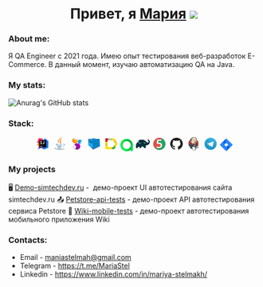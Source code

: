 <h1 align="center">Привет, я <a href="https://github.com/maniastel" target="_blank">Мария</a> 
<img src="https://github.com/blackcater/blackcater/raw/main/images/Hi.gif" height="32"/></h1>
<h3>About me:</h3>
Я QA Engineer с 2021 года. Имею опыт тестирования веб-разработок E-Commerce. В данный момент, изучаю автоматизацию QA на Java.  



### My stats:
![Anurag's GitHub stats](https://github-readme-stats.vercel.app/api?username=maniastel&show_icons=true&bg_color=00000000)


### Stack:

<p align="center">
<img width="6%" title="IntelliJ IDEA" src="media/logo/Intelij_IDEA.svg">
<img width="6%" title="Java" src="media/logo/Java.svg">
<img width="6%" title="Selenide" src="media/logo/Selenide.svg">
<img width="6%" title="Selenoid" src="media/logo/Selenoid.svg">
<img width="6%" title="Allure Report" src="media/logo/Allure_Report.svg">
<img width="5%" title="Allure TestOps" src="media/logo/AllureTestOps.svg">
<img width="6%" title="Gradle" src="media/logo/Gradle.svg">
<img width="6%" title="JUnit5" src="media/logo/JUnit5.svg">
<img width="6%" title="GitHub" src="media/logo/GitHub.svg">
<img width="6%" title="Jenkins" src="media/logo/Jenkins.svg">
<img width="6%" title="Telegram" src="media/logo/Telegram.svg">
<img width="5%" title="Jira" src="media/logo/Jira.svg">
</p>

### My projects

:desktop_computer: [Demo-simtechdev.ru](https://github.com/maniastel/demo-simtechdev.ru) -  демо-проект UI автотестирования сайта simtechdev.ru
:outbox_tray: [Petstore-api-tests](https://github.com/maniastel/petstore-api-tests) - демо-проект API автотестирования сервиса Petstore
:iphone: [Wiki-mobile-tests](https://github.com/maniastel/qaquru-23-bs-mobile-test) - демо-проект автотестирования мобильного приложения Wiki


### Contacts:

+  Email - maniastelmah@gmail.com
+  Telegram - https://t.me/MariaStel
+  Linkedin - https://www.linkedin.com/in/mariya-stelmakh/



